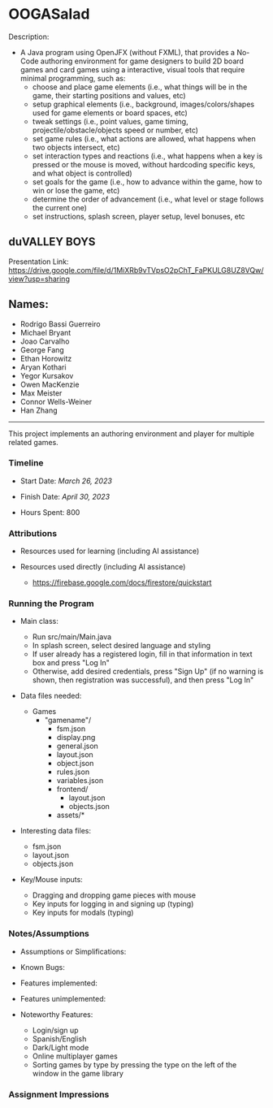 # OOGASalad
Description:
* A Java program using OpenJFX (without FXML), that provides a No-Code authoring environment for game designers to build
  2D board games and card games using a interactive, visual tools that require minimal programming, such as:
  * choose and place game elements (i.e., what things will be in the game, their starting positions and values, etc)
  * setup graphical elements (i.e., background, images/colors/shapes used for game elements or board spaces, etc)
  * tweak settings (i.e., point values, game timing, projectile/obstacle/objects speed or number, etc)
  * set game rules (i.e., what actions are allowed, what happens when two objects intersect, etc)
  * set interaction types and reactions (i.e., what happens when a key is pressed or the mouse is moved, without hardcoding specific       keys, and what object is controlled)
  * set goals for the game (i.e., how to advance within the game, how to win or lose the game, etc)
  * determine the order of advancement (i.e., what level or stage follows the current one)
  * set instructions, splash screen, player setup, level bonuses, etc

## duVALLEY BOYS
Presentation Link: https://drive.google.com/file/d/1MiXRb9vTVpsO2pChT_FaPKULG8UZ8VQw/view?usp=sharing

## Names:

- Rodrigo Bassi Guerreiro
- Michael Bryant
- Joao Carvalho
- George Fang
- Ethan Horowitz
- Aryan Kothari
- Yegor Kursakov
- Owen MacKenzie
- Max Meister
- Connor Wells-Weiner
- Han Zhang

---

This project implements an authoring environment and player for multiple related games.

### Timeline

* Start Date: _March 26, 2023_

* Finish Date: _April 30, 2023_

* Hours Spent: 800

### Attributions

* Resources used for learning (including AI assistance)

* Resources used directly (including AI assistance)
    * https://firebase.google.com/docs/firestore/quickstart

### Running the Program

* Main class:
     * Run src/main/Main.java
     * In splash screen, select desired language and styling
     * If user already has a registered login, fill in that information in text box and press "Log In"
     * Otherwise, add desired credentials, press "Sign Up" (if no warning is shown, then registration was successful), and then press "Log In"

* Data files needed:
   * Games
      * "gamename"/
         * fsm.json
         * display.png
         * general.json
         * layout.json
         * object.json
         * rules.json
         * variables.json
         * frontend/
            * layout.json
            * objects.json
         * assets/*

* Interesting data files:
   * fsm.json
   * layout.json
   * objects.json

* Key/Mouse inputs:
   * Dragging and dropping game pieces with mouse
   * Key inputs for logging in and signing up (typing)
   * Key inputs for modals (typing)

### Notes/Assumptions

* Assumptions or Simplifications:

* Known Bugs:

* Features implemented:

* Features unimplemented:

* Noteworthy Features:
   * Login/sign up
   * Spanish/English
   * Dark/Light mode
   * Online multiplayer games
   * Sorting games by type by pressing the type on the left of the window in the game library

### Assignment Impressions


